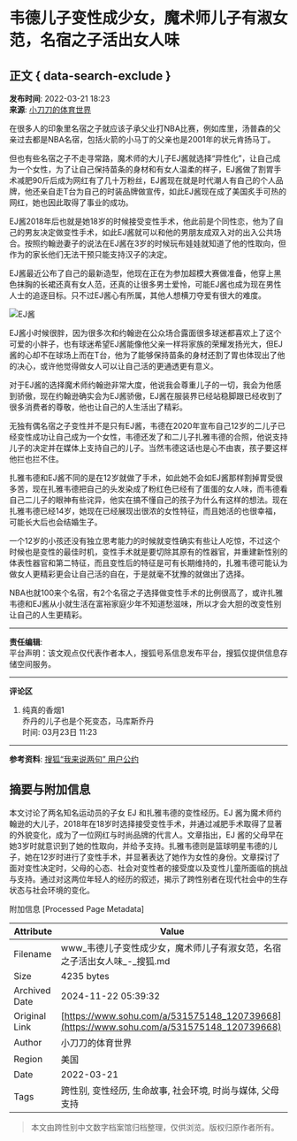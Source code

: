 # 韦德儿子变性成少女，魔术师儿子有淑女范，名宿之子活出女人味

## 正文 { data-search-exclude }


**发布时间**: 2022-03-21 18:23  
**来源**: [小刀刀的体育世界](https://www.sohu.com/a/531575148_120739668?spm=smpc.content-abroad.content.1.1732253930657Zk0mXRP)

在很多人的印象里名宿之子就应该子承父业打NBA比赛，例如库里，汤普森的父亲过去都是NBA名宿，包括火箭的小马丁的父亲也是2001年的状元肯扬马丁。

但也有些名宿之子不走寻常路，魔术师的大儿子EJ酱就选择“异性化”，让自己成为一个女性，为了让自己保持苗条的身材和有女人温柔的样子，EJ酱做了割胃手术减肥90斤后成为网红有了几十万粉丝，EJ酱现在就是时代潮人有自己的个人品牌，他还亲自走T台为自己的时装品牌做宣传，如此EJ酱现在成了美国炙手可热的网红，她也因此取得了事业的成功。

EJ酱2018年后也就是她18岁的时候接受变性手术，他此前是个同性恋，他为了自己的男友决定做变性手术，如此EJ酱就可以和他的男朋友成双入对的出入公共场合。按照约翰逊妻子的说法在EJ酱在3岁的时候玩布娃娃就知道了他的性取向，但作为的家长他们无法干预只能支持汉子的决定。

EJ酱最近公布了自己的最新造型，他现在正在为参加超模大赛做准备，他穿上黑色抹胸的长裙还真有女人范，还真的让很多男士爱怜，可能EJ酱也成为现在男性人士的追逐目标。只不过EJ酱心有所属，其他人想横刀夺爱有很大的难度。

![EJ酱](https://p6.itc.cn/q_70/images01/20220321/74ea04f199f2496fb132a162d52a025d.jpeg)

EJ酱小时候很胖，因为很多次和约翰逊在公众场合露面很多球迷都喜欢上了这个可爱的小胖子，也有球迷希望EJ酱能像他父亲一样将家族的荣耀发扬光大，但EJ酱的心却不在球场上而在T台，他为了能够保持苗条的身材还割了胃也体现出了他的决心，或许他觉得做女人可以让自己活的更通透更有意义。

对于EJ酱的选择魔术师约翰逊非常大度，他说我会尊重儿子的一切，我会为他感到骄傲，现在约翰逊确实会为EJ酱骄傲，EJ酱在服装界已经站稳脚跟已经收到了很多消费者的尊敬，他也让自己的人生活出了精彩。

无独有偶名宿之子变性并不是只有EJ酱，韦德在2020年宣布自己12岁的二儿子已经变性成功让自己成为一个女性，韦德还发了和二儿子扎雅韦德的合照，他说支持儿子的决定并在媒体上支持自己的儿子。当然韦德这话也是心不由衷，孩子要这样他拦也拦不住。

扎雅韦德和EJ酱不同的是在12岁就做了手术，如此她不会如EJ酱那样割掉胃受很多苦，现在扎雅韦德把自己的头发染成了粉红色已经有了蛋蛋的女人味，而韦德看自己二儿子的眼神有些诧异，他实在搞不懂自己的孩子为什么有这样的想法。现在扎雅韦德已经14岁，她现在已经展现出很浓的女性特征，而且她活的也很幸福，可能长大后也会结婚生子。

一个12岁的小孩还没有独立思考能力的时候就变性确实有些让人吃惊，不过这个时候也是变性的最佳时机，变性手术就是要切除其原有的性器官，并重建新性别的体表性器官和第二特征，而且变性后的特征是可有长期维持的，扎雅韦德可能认为做女人更精彩更会让自己活的自在，于是就毫不犹豫的就做出了选择。

NBA也就100来个名宿，有2个名宿之子选择做变性手术的比例很高了，或许扎雅韦德和EJ酱从小就生活在富裕家庭少年不知道愁滋味，所以才会大胆的改变性别让自己的人生更精彩。

---

**责任编辑**:  
平台声明：该文观点仅代表作者本人，搜狐号系信息发布平台，搜狐仅提供信息存储空间服务。

---

**评论区**

1. 纯真的香烟1  
   乔丹的儿子也是个死变态，马库斯乔丹  
   时间: 03月23日 11:23

---

**参考资料**: [搜狐“我来说两句” 用户公约](http://zt.pinglun.sohu.com/s2014/sljyhgy/index.shtml)

## 摘要与附加信息

<!-- tcd_abstract -->
本文讨论了两名知名运动员的子女 EJ 和扎雅韦德的变性经历。EJ 酱为魔术师约翰逊的大儿子，2018年在18岁时选择接受变性手术，并通过减肥手术取得了显著的外貌变化，成为了一位网红与时尚品牌的代言人。文章指出，EJ 酱的父母早在她3岁时就意识到了她的性取向，并给予支持。扎雅韦德则是篮球明星韦德的儿子，她在12岁时进行了变性手术，并显著表达了她作为女性的身份。文章探讨了面对变性决定时，父母的心态、社会对变性者的接受度以及变性儿童所面临的挑战与支持。通过对这两位年轻人的经历的叙述，揭示了跨性别者在现代社会中的生存状态与社会环境的变化。
<!-- tcd_abstract_end -->

附加信息 [Processed Page Metadata]

| Attribute       | Value                                  |
|-----------------|----------------------------------------|
| Filename        | www_韦德儿子变性成少女，魔术师儿子有淑女范，名宿之子活出女人味_-_搜狐.md                             |
| Size            | 4235 bytes                           |
| Archived Date   | 2024-11-22 05:39:32                             |
| Original Link   | [https://www.sohu.com/a/531575148_120739668](https://www.sohu.com/a/531575148_120739668)                       |
| Author          | 小刀刀的体育世界                               |
| Region          | 美国                               |
| Date            | 2022-03-21                                 |
| Tags            | 跨性别, 变性经历, 生命故事, 社会环境, 时尚与媒体, 父母支持                                 |
>
> 本文由跨性别中文数字档案馆归档整理，仅供浏览。版权归原作者所有。
>